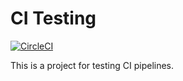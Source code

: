# CI Testing
[![CircleCI](https://circleci.com/gh/kbartush/ci-testing.svg?style=svg)](https://circleci.com/gh/kbartush/ci-testing)

This is a project for testing CI pipelines.
